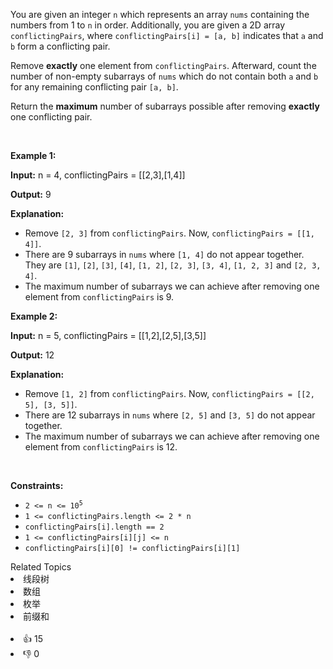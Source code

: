 <p>You are given an integer <code>n</code> which represents an array <code>nums</code> containing the numbers from 1 to <code>n</code> in order. Additionally, you are given a 2D array <code>conflictingPairs</code>, where <code>conflictingPairs[i] = [a, b]</code> indicates that <code>a</code> and <code>b</code> form a conflicting pair.</p>

<p>Remove <strong>exactly</strong> one element from <code>conflictingPairs</code>. Afterward, count the number of <span data-keyword="subarray-nonempty">non-empty subarrays</span> of <code>nums</code> which do not contain both <code>a</code> and <code>b</code> for any remaining conflicting pair <code>[a, b]</code>.</p>

<p>Return the <strong>maximum</strong> number of subarrays possible after removing <strong>exactly</strong> one conflicting pair.</p>

<p>&nbsp;</p> 
<p><strong class="example">Example 1:</strong></p>

<div class="example-block"> 
 <p><strong>Input:</strong> <span class="example-io">n = 4, conflictingPairs = [[2,3],[1,4]]</span></p> 
</div>

<p><strong>Output:</strong> <span class="example-io">9</span></p>

<p><strong>Explanation:</strong></p>

<ul> 
 <li>Remove <code>[2, 3]</code> from <code>conflictingPairs</code>. Now, <code>conflictingPairs = [[1, 4]]</code>.</li> 
 <li>There are 9 subarrays in <code>nums</code> where <code>[1, 4]</code> do not appear together. They are <code>[1]</code>, <code>[2]</code>, <code>[3]</code>, <code>[4]</code>, <code>[1, 2]</code>, <code>[2, 3]</code>, <code>[3, 4]</code>, <code>[1, 2, 3]</code> and <code>[2, 3, 4]</code>.</li> 
 <li>The maximum number of subarrays we can achieve after removing one element from <code>conflictingPairs</code> is 9.</li> 
</ul>

<p><strong class="example">Example 2:</strong></p>

<div class="example-block"> 
 <p><strong>Input:</strong> <span class="example-io">n = 5, conflictingPairs = [[1,2],[2,5],[3,5]]</span></p> 
</div>

<p><strong>Output:</strong> <span class="example-io">12</span></p>

<p><strong>Explanation:</strong></p>

<ul> 
 <li>Remove <code>[1, 2]</code> from <code>conflictingPairs</code>. Now, <code>conflictingPairs = [[2, 5], [3, 5]]</code>.</li> 
 <li>There are 12 subarrays in <code>nums</code> where <code>[2, 5]</code> and <code>[3, 5]</code> do not appear together.</li> 
 <li>The maximum number of subarrays we can achieve after removing one element from <code>conflictingPairs</code> is 12.</li> 
</ul>

<p>&nbsp;</p> 
<p><strong>Constraints:</strong></p>

<ul> 
 <li><code>2 &lt;= n &lt;= 10<sup>5</sup></code></li> 
 <li><code>1 &lt;= conflictingPairs.length &lt;= 2 * n</code></li> 
 <li><code>conflictingPairs[i].length == 2</code></li> 
 <li><code>1 &lt;= conflictingPairs[i][j] &lt;= n</code></li> 
 <li><code>conflictingPairs[i][0] != conflictingPairs[i][1]</code></li> 
</ul>

<div><div>Related Topics</div><div><li>线段树</li><li>数组</li><li>枚举</li><li>前缀和</li></div></div><br><div><li>👍 15</li><li>👎 0</li></div>